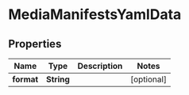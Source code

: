 

# MediaManifestsYamlData


## Properties

| Name | Type | Description | Notes |
|------------ | ------------- | ------------- | -------------|
|**format** | **String** |  |  [optional] |



